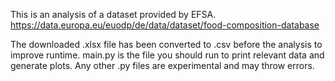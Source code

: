 This is an analysis of a dataset provided by EFSA. 
https://data.europa.eu/euodp/de/data/dataset/food-composition-database

The downloaded .xlsx file has been converted to .csv before the analysis to improve runtime.
main.py is the file you should run to print relevant data and generate plots. 
Any other .py files are experimental and may throw errors. 
